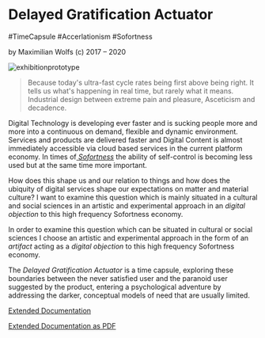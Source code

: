 # Delayed Gratification Actuator

\#TimeCapsule #Accerlationism #Sofortness

by Maximilian Wolfs (c) 2017 – 2020

![exhibitionprototype](https://maxwolfs.github.io/images/exhibition1.jpg "prototype")



> Because today's ultra-fast cycle rates being first above being right.
It tells us what's happening in real time, but rarely what it means.
Industrial design between extreme pain and pleasure, Asceticism and decadence.

Digital Technology is developing ever faster and is sucking people more and more into a continuous on demand, flexible and dynamic environment. Services and products are delivered faster and Digital Content is almost immediately accessible via cloud based services in the current platform economy. In times of[ *Sofortness*](https://de.wikipedia.org/wiki/Sofortness) the ability of self-control is becoming less used but at the same time more important.

How does this shape us and our relation to things and how does the ubiquity of digital services shape our expectations on matter and material culture? I want to examine this question which is mainly situated in a cultural and social sciences in an artistic and experimental approach in an *digital objection* to this high frequency Sofortness economy.

In order to examine this question which can be situated in cultural or social sciences I choose an artistic and experimental approach in the form of an *artifact* acting as a *digital objection* to this high frequency Sofortness economy.

The *Delayed Gratification Actuator* is a time capsule, exploring these boundaries between the never satisfied user and the paranoid user suggested by the product, entering a psychological adventure by addressing the darker, conceptual models of need that are usually limited.

[Extended Documentation](documentation.md)

[Extended Documentation as PDF](assets/extended-documentation.pdf)